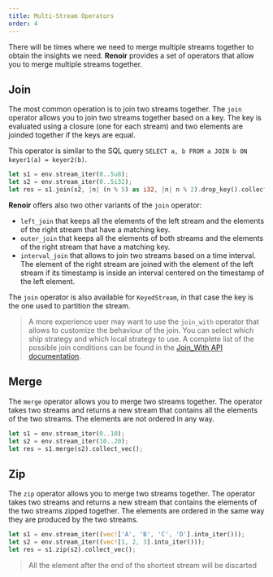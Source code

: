 ```yaml
---
title: Multi-Stream Operators
order: 4
---
```


There will be times where we need to merge multiple streams together to obtain the insights we need. **Renoir** provides a set of operators that allow you to merge multiple streams together.

## Join
The most common operation is to join two streams together. The `join` operator allows you to join two streams together based on a key. The key is evaluated using a closure (one for each stream) and two elements are joinded together if the keys are equal.

This operator is similar to the SQL query `SELECT a, b FROM a JOIN b ON keyer1(a) = keyer2(b)`.

```rust
let s1 = env.stream_iter(0..5u8);
let s2 = env.stream_iter(0..5i32);
let res = s1.join(s2, |n| (n % 5) as i32, |n| n % 2).drop_key().collect_vec();
```
**Renoir** offers also two other variants of the `join` operator:
- `left_join` that keeps all the elements of the left stream and the elements of the right stream that have a matching key.
- `outer_join` that keeps all the elements of both streams and the elements of the right stream that have a matching key.
- `interval_join` that allows to join two streams based on a time interval. The element of the right stream are joined with the element of the left stream if its timestamp is inside an interval centered on the timestamp of the left element.

The `join` operator is also available for `KeyedStream`, in that case the key is the one used to partition the stream.

> A more experience user may want to use the `join_with` operator that allows to customize the behaviour of the join. You can select which ship strategy and which local strategy to use. A complete list of the possible join conditions can be found in the [Join_With API documentation](https://deib-polimi.github.io/renoir/renoir/struct.Stream.html#method.join_with).

## Merge
The `merge` operator allows you to merge two streams together. The operator takes two streams and returns a new stream that contains all the elements of the two streams. The elements are not ordered in any way.

```rust
let s1 = env.stream_iter(0..10);
let s2 = env.stream_iter(10..20);
let res = s1.merge(s2).collect_vec();
```

## Zip
The `zip` operator allows you to merge two streams together. The operator takes two streams and returns a new stream that contains the elements of the two streams zipped together. The elements are ordered in the same way they are produced by the two streams.

```rust
let s1 = env.stream_iter((vec!['A', 'B', 'C', 'D'].into_iter()));
let s2 = env.stream_iter((vec![1, 2, 3].into_iter()));
let res = s1.zip(s2).collect_vec();
```

> All the element after the end of the shortest stream will be discarted 